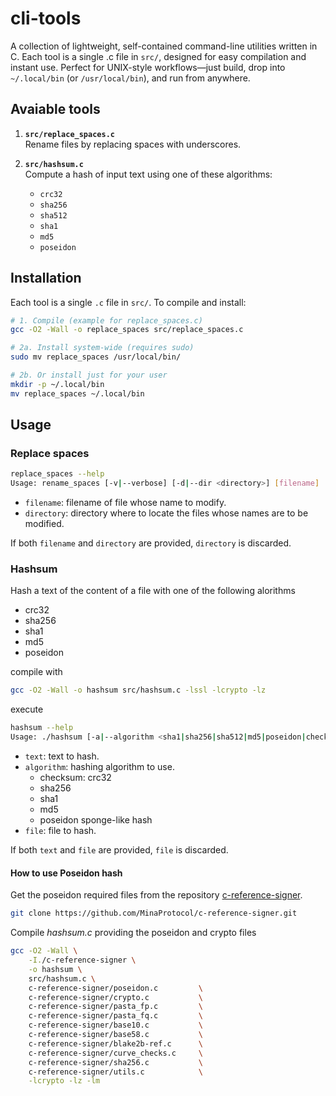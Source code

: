 # cli-tools
A collection of lightweight, self-contained command-line utilities written in C. Each tool is a single .c file in <code>src/</code>, designed for easy compilation and instant use. Perfect for UNIX-style workflows—just build, drop into <code>~/.local/bin</code> (or <code>/usr/local/bin</code>), and run from anywhere.

## Avaiable tools
1. **`src/replace_spaces.c`**  
   Rename files by replacing spaces with underscores.

2. **`src/hashsum.c`**  
   Compute a hash of input text using one of these algorithms:  
   - `crc32`  
   - `sha256`
   - `sha512`  
   - `sha1`  
   - `md5`  
   - `poseidon`
   
## Installation

Each tool is a single `.c` file in `src/`. To compile and install:

```bash
# 1. Compile (example for replace_spaces.c)
gcc -O2 -Wall -o replace_spaces src/replace_spaces.c

# 2a. Install system‐wide (requires sudo)
sudo mv replace_spaces /usr/local/bin/

# 2b. Or install just for your user
mkdir -p ~/.local/bin
mv replace_spaces ~/.local/bin
```
## Usage

### Replace spaces
```bash
replace_spaces --help
Usage: rename_spaces [-v|--verbose] [-d|--dir <directory>] [filename]
```
- <code>filename</code>: filename of file whose name to modify.
- <code>directory</code>: directory where to locate the files whose names are to be modified.

If both <code>filename</code> and <code>directory</code> are provided, <code>directory</code> is discarded.

### Hashsum
Hash a text of the content of a file with one of the following alorithms
- crc32
- sha256
- sha1
- md5
- poseidon

compile with 
```bash
gcc -O2 -Wall -o hashsum src/hashsum.c -lssl -lcrypto -lz
```
execute
```bash
hashsum --help
Usage: ./hashsum [-a|--algorithm <sha1|sha256|sha512|md5|poseidon|checksum>] [-f|--file <filename>] [text]
```
- <code>text</code>: text to hash.
- <code>algorithm</code>: hashing algorithm to use.
  - checksum: crc32
  - sha256
  - sha1
  - md5
  - poseidon sponge-like hash
- <code>file</code>: file to hash.

If both <code>text</code> and <code>file</code> are provided, <code>file</code> is discarded.</br>

#### How to use Poseidon hash
Get the poseidon required files from the repository [c-reference-signer](https://github.com/MinaProtocol/c-reference-signer).
```bash
git clone https://github.com/MinaProtocol/c-reference-signer.git
```

Compile <i>hashsum.c</i> providing the poseidon and crypto files

```bash
gcc -O2 -Wall \
    -I./c-reference-signer \
    -o hashsum \
    src/hashsum.c \
    c-reference-signer/poseidon.c         \
    c-reference-signer/crypto.c           \
    c-reference-signer/pasta_fp.c         \
    c-reference-signer/pasta_fq.c         \
    c-reference-signer/base10.c           \
    c-reference-signer/base58.c           \
    c-reference-signer/blake2b-ref.c      \
    c-reference-signer/curve_checks.c     \
    c-reference-signer/sha256.c           \
    c-reference-signer/utils.c            \
    -lcrypto -lz -lm
```

